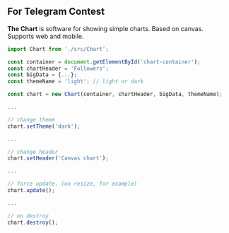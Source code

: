 ## For Telegram Contest

**The Chart** is software for showing simple charts. Based on canvas. 
Supports web and mobile.

```javascript
import Chart from './src/Chart';

const container = document.getElementById('chart-container');
const chartHeader = 'Followers';
const bigData = {...};
const themeName = 'light'; // light or dark

const chart = new Chart(container, chartHeader, bigData, themeName);

...

// change theme
chart.setTheme('dark');

...

// change header
chart.setHeader('Canvas chart');

...

// force update. (on resize, for example)
chart.update();

...

// on destroy
chart.destroy();

```
